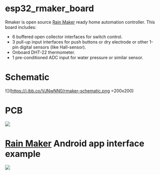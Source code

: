 # esp32_rmaker_board

Rmaker is open source [Rain Maker](https://rainmaker.espressif.com/) ready home automation controller. This board includes:

* 6 buffered open collector interfaces for switch control.
* 3 pull-up input interfaces for push buttons or dry electrode or other 1-pin digital sensors (like Hall-sensor).
* Onboard DHT-22 thermometer.
* 1 pre-conditioned ADC input for water pressure or similar sensor.

# Schematic
![](https://i.ibb.co/VJNwNN0/rmaker-schematic.png =200x200)

# PCB
![](https://i.ibb.co/NC6wXGM/rmaker.png)

# [Rain Maker](https://rainmaker.espressif.com/) Android app interface example
![](https://i.ibb.co/LdtL0CB/espressif-rainmaker.jpg)

